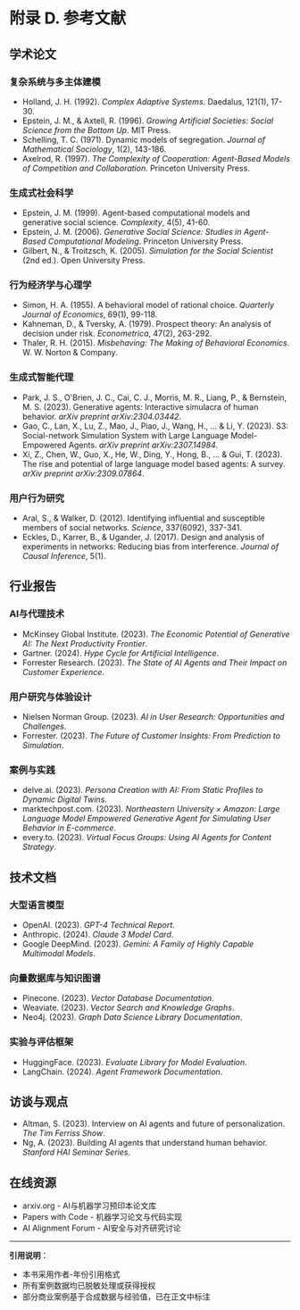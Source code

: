 # 附录 D. 参考文献

## 学术论文

### 复杂系统与多主体建模
- Holland, J. H. (1992). *Complex Adaptive Systems*. Daedalus, 121(1), 17-30.
- Epstein, J. M., & Axtell, R. (1996). *Growing Artificial Societies: Social Science from the Bottom Up*. MIT Press.
- Schelling, T. C. (1971). Dynamic models of segregation. *Journal of Mathematical Sociology*, 1(2), 143-186.
- Axelrod, R. (1997). *The Complexity of Cooperation: Agent-Based Models of Competition and Collaboration*. Princeton University Press.

### 生成式社会科学
- Epstein, J. M. (1999). Agent-based computational models and generative social science. *Complexity*, 4(5), 41-60.
- Epstein, J. M. (2006). *Generative Social Science: Studies in Agent-Based Computational Modeling*. Princeton University Press.
- Gilbert, N., & Troitzsch, K. (2005). *Simulation for the Social Scientist* (2nd ed.). Open University Press.

### 行为经济学与心理学
- Simon, H. A. (1955). A behavioral model of rational choice. *Quarterly Journal of Economics*, 69(1), 99-118.
- Kahneman, D., & Tversky, A. (1979). Prospect theory: An analysis of decision under risk. *Econometrica*, 47(2), 263-292.
- Thaler, R. H. (2015). *Misbehaving: The Making of Behavioral Economics*. W. W. Norton & Company.

### 生成式智能代理
- Park, J. S., O'Brien, J. C., Cai, C. J., Morris, M. R., Liang, P., & Bernstein, M. S. (2023). Generative agents: Interactive simulacra of human behavior. *arXiv preprint arXiv:2304.03442*.
- Gao, C., Lan, X., Lu, Z., Mao, J., Piao, J., Wang, H., ... & Li, Y. (2023). S3: Social-network Simulation System with Large Language Model-Empowered Agents. *arXiv preprint arXiv:2307.14984*.
- Xi, Z., Chen, W., Guo, X., He, W., Ding, Y., Hong, B., ... & Gui, T. (2023). The rise and potential of large language model based agents: A survey. *arXiv preprint arXiv:2309.07864*.

### 用户行为研究
- Aral, S., & Walker, D. (2012). Identifying influential and susceptible members of social networks. *Science*, 337(6092), 337-341.
- Eckles, D., Karrer, B., & Ugander, J. (2017). Design and analysis of experiments in networks: Reducing bias from interference. *Journal of Causal Inference*, 5(1).

## 行业报告

### AI与代理技术
- McKinsey Global Institute. (2023). *The Economic Potential of Generative AI: The Next Productivity Frontier*.
- Gartner. (2024). *Hype Cycle for Artificial Intelligence*.
- Forrester Research. (2023). *The State of AI Agents and Their Impact on Customer Experience*.

### 用户研究与体验设计
- Nielsen Norman Group. (2023). *AI in User Research: Opportunities and Challenges*.
- Forrester. (2023). *The Future of Customer Insights: From Prediction to Simulation*.

### 案例与实践
- delve.ai. (2023). *Persona Creation with AI: From Static Profiles to Dynamic Digital Twins*.
- marktechpost.com. (2023). *Northeastern University × Amazon: Large Language Model Empowered Generative Agent for Simulating User Behavior in E-commerce*.
- every.to. (2023). *Virtual Focus Groups: Using AI Agents for Content Strategy*.

## 技术文档

### 大型语言模型
- OpenAI. (2023). *GPT-4 Technical Report*.
- Anthropic. (2024). *Claude 3 Model Card*.
- Google DeepMind. (2023). *Gemini: A Family of Highly Capable Multimodal Models*.

### 向量数据库与知识图谱
- Pinecone. (2023). *Vector Database Documentation*.
- Weaviate. (2023). *Vector Search and Knowledge Graphs*.
- Neo4j. (2023). *Graph Data Science Library Documentation*.

### 实验与评估框架
- HuggingFace. (2023). *Evaluate Library for Model Evaluation*.
- LangChain. (2024). *Agent Framework Documentation*.

## 访谈与观点

- Altman, S. (2023). Interview on AI agents and future of personalization. *The Tim Ferriss Show*.
- Ng, A. (2023). Building AI agents that understand human behavior. *Stanford HAI Seminar Series*.

## 在线资源

- arxiv.org - AI与机器学习预印本论文库
- Papers with Code - 机器学习论文与代码实现
- AI Alignment Forum - AI安全与对齐研究讨论

---

**引用说明**：
- 本书采用作者-年份引用格式
- 所有案例数据均已脱敏处理或获得授权
- 部分商业案例基于合成数据与经验值，已在正文中标注
